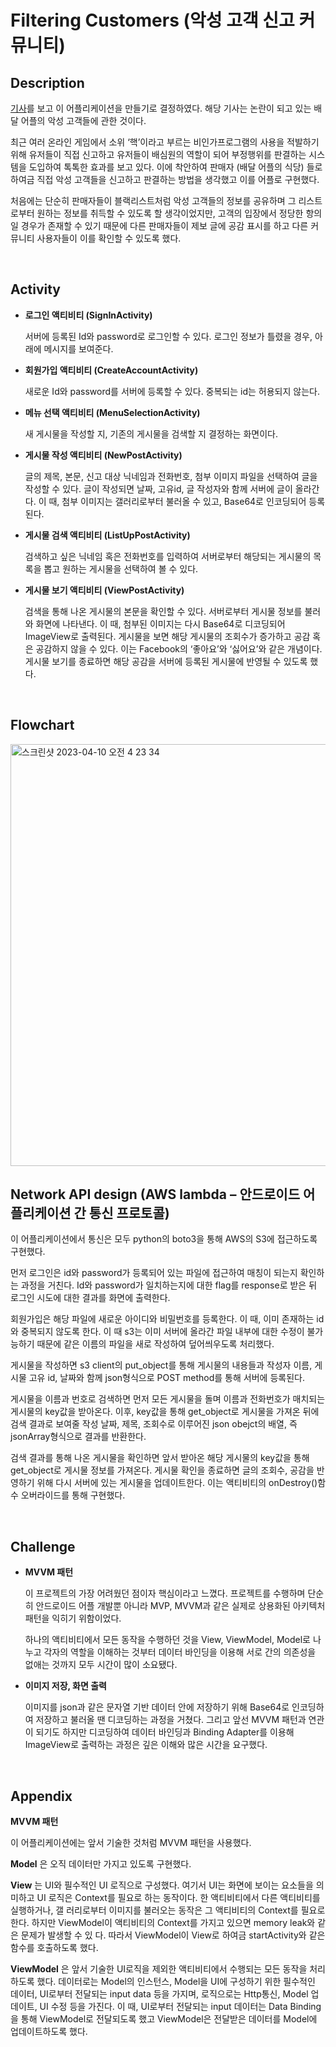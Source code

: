 # Filtering Customers (악성 고객 신고 커뮤니티)

## Description

[기사](https://www.youtube.com/watch?v=uD4xbRCqR00)를 보고 이 어플리케이션을 만들기로 결정하였다. 해당 기사는 논란이 되고 있는 배달 어플의 악성 고객들에 관한 것이다. 

최근 여러 온라인 게임에서 소위 ‘핵’이라고 부르는 비인가프로그램의 사용을 적발하기 위해 유저들이 직접 신고하고 유저들이 배심원의 역할이 되어 부정행위를 판결하는 시스템을
도입하여 톡톡한 효과를 보고 있다. 이에 착안하여 판매자 (배달 어플의 식당) 들로 하여금 직접 악성 고객들을 신고하고 판결하는 방법을 생각했고 이를 어플로 구현했다.

처음에는 단순히 판매자들이 블랙리스트처럼 악성 고객들의 정보를 공유하며 그 리스트로부터 원하는 정보를 취득할 수 있도록 할 생각이었지만, 고객의 입장에서 정당한 항의일 경우가 존재할 수 있기 때문에 다른 판매자들이 제보 글에 공감 표시를 하고 다른 커뮤니티 사용자들이 이를 확인할 수 있도록 했다.



<br>

## Activity
* __로그인 액티비티 (SignInActivity)__

    서버에 등록된 Id와 password로 로그인할 수 있다. 로그인 정보가 틀렸을 경우, 아래에 메시지를 보여준다.
    
* __회원가입 액티비티 (CreateAccountActivity)__
    
    새로운 Id와 password를 서버에 등록할 수 있다. 중복되는 id는 허용되지 않는다.

* __메뉴 선택 액티비티 (MenuSelectionActivity)__

    새 게시물을 작성할 지, 기존의 게시물을 검색할 지 결정하는 화면이다.

* __게시물 작성 액티비티 (NewPostActivity)__

    글의 제목, 본문, 신고 대상 닉네임과 전화번호, 첨부 이미지 파일을 선택하여 글을 작성할 수 있다. 글이 작성되면 날짜, 고유id, 글 작성자와 함께 서버에 글이 올라간다. 이 때, 첨부 이미지는 갤러리로부터 불러올 수 있고, Base64로 인코딩되어 등록된다.

* __게시물 검색 액티비티 (ListUpPostActivity)__

    검색하고 싶은 닉네임 혹은 전화번호를 입력하여 서버로부터 해당되는 게시물의 목록을 뽑고 원하는 게시물을 선택하여 볼 수 있다.

* __게시물 보기 액티비티 (ViewPostActivity)__

    검색을 통해 나온 게시물의 본문을 확인할 수 있다. 서버로부터 게시물 정보를 불러와 화면에 나타낸다. 이 때, 첨부된 이미지는 다시 Base64로 디코딩되어 ImageView로 출력된다. 게시물을 보면 해당 게시물의 조회수가 증가하고 공감 혹은 공감하지 않을 수 있다. 이는 Facebook의 ‘좋아요’와 ‘싫어요’와 같은 개념이다. 게시물 보기를 종료하면 해당 공감을 서버에 등록된 게시물에 반영될 수 있도록 했다.

<br>

## Flowchart
<img width="675" alt="스크린샷 2023-04-10 오전 4 23 34" src="https://user-images.githubusercontent.com/50101334/230792855-45d16889-2dab-476d-ab19-fe542f71f594.png">


<br>

## Network API design (AWS lambda – 안드로이드 어플리케이션 간 통신 프로토콜)
이 어플리케이션에서 통신은 모두 python의 boto3을 통해 AWS의 S3에 접근하도록 구현했다.

먼저 로그인은 id와 password가 등록되어 있는 파일에 접근하여 매칭이 되는지 확인하는 과정을 거친다. Id와 password가 일치하는지에 대한 flag를 response로 받은 뒤 로그인 시도에 대한 결과를 화면에 출력한다.

회원가입은 해당 파일에 새로운 아이디와 비밀번호를 등록한다. 이 때, 이미 존재하는 id와 중복되지 않도록 한다. 이 때 s3는 이미 서버에 올라간 파일 내부에 대한 수정이 불가능하기 때문에 같은 이름의 파일을 새로 작성하여 덮어씌우도록 처리했다.

게시물을 작성하면 s3 client의 put_object를 통해 게시물의 내용들과 작성자 이름, 게시물 고유 id, 날짜와 함께 json형식으로 POST method를 통해 서버에 등록된다.

게시물을 이름과 번호로 검색하면 먼저 모든 게시물을 돌며 이름과 전화번호가 매치되는 게시물의 key값을 받아온다. 이후, key값을 통해 get_object로 게시물을 가져온 뒤에 검색 결과로 보여줄 작성 날짜, 제목, 조회수로 이루어진 json obejct의 배열, 즉 jsonArray형식으로 결과를 반환한다.

검색 결과를 통해 나온 게시물을 확인하면 앞서 받아온 해당 게시물의 key값을 통해 get_object로 게시물 정보를 가져온다. 게시물 확인을 종료하면 글의 조회수, 공감을 반영하기 위해 다시 서버에 있는 게시물을 업데이트한다. 이는 액티비티의 onDestroy()함수 오버라이드를 통해 구현했다.

<br>

## Challenge
* __MVVM 패턴__
    
    이 프로젝트의 가장 어려웠던 점이자 핵심이라고 느꼈다. 프로젝트를 수행하며 단순히 안드로이드 어플 개발뿐 아니라 MVP, MVVM과 같은 실제로 상용화된 아키텍처 패턴을 익히기 위함이었다.

    하나의 액티비티에서 모든 동작을 수행하던 것을 View, ViewModel, Model로 나누고 각자의 역할을 이해하는 것부터 데이터 바인딩을 이용해 서로 간의 의존성을 없애는 것까지 모두 시간이 많이 소요됐다.

* __이미지 저장, 화면 출력__

    이미지를 json과 같은 문자열 기반 데이터 안에 저장하기 위해 Base64로 인코딩하여 저장하고 불러올 땐 디코딩하는 과정을 거쳤다. 그리고 앞선 MVVM 패턴과 연관이 되기도 하지만 디코딩하여 데이터 바인딩과 Binding Adapter를 이용해 ImageView로 출력하는 과정은 깊은 이해와 많은 시간을 요구했다.

<br>

## Appendix

__MVVM 패턴__

이 어플리케이션에는 앞서 기술한 것처럼 MVVM 패턴을 사용했다.

__Model__ 은 오직 데이터만 가지고 있도록 구현했다.

__View__ 는 UI와 필수적인 UI 로직으로 구성했다. 여기서 UI는 화면에 보이는 요소들을 의미하고 UI 로직은 Context를 필요로 하는 동작이다. 한 액티비티에서 다른 액티비티를 실행하거나, 갤
러리로부터 이미지를 불러오는 동작은 그 액티비티의 Context를 필요로 한다. 하지만 ViewModel이 액티비티의 Context를 가지고 있으면 memory leak와 같은 문제가 발생할 수 있
다. 따라서 ViewModel이 View로 하여금 startActivity와 같은 함수를 호출하도록 했다.

__ViewModel__ 은 앞서 기술한 UI로직을 제외한 액티비티에서 수행되는 모든 동작을 처리하도록 했다. 데이터로는 Model의 인스턴스, Model을 UI에 구성하기 위한 필수적인 데이터, UI로부터
전달되는 input data 등을 가지며, 로직으로는 Http통신, Model 업데이트, UI 수정 등을 가진다. 이 때, UI로부터 전달되는 input 데이터는 Data Binding을 통해 ViewModel로 전달되도록 했고
ViewModel은 전달받은 데이터를 Model에 업데이트하도록 했다.
